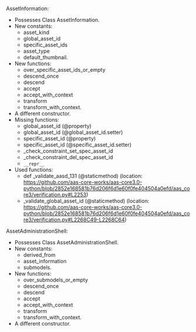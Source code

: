 AssetInformation:

  - Possesses Class AssetInformation.
  - New constants: 
    - asset_kind
    - global_asset_id
    - specific_asset_ids
    - asset_type
    - default_thumbnail.
  - New functions: 
    - over_specific_asset_ids_or_empty
    - descend_once
    - descend
    - accept
    - accept_with_context
    - transform
    - transform_with_context.
  - A different constructor.
  - Missing functions:
    - global_asset_id (@property) 
    - global_asset_id (@global_asset_id.setter)
    - specific_asset_id (@property)
    - specific_asset_id (@specific_asset_id.setter)
    - _check_constraint_set_spec_asset_id
    - _check_constraint_del_spec_asset_id
    - `__repr__`
  - Used functions:
    - def _validate_aasd_131 (@staticmethod) (location: https://github.com/aas-core-works/aas-core3.0-python/blob/2852e168581b76d206f6d1e60f0fe404504a0efd/aas_core3/verification.py#L2253)
    - _validate_global_asset_id (@staticmethod) (location: https://github.com/aas-core-works/aas-core3.0-python/blob/2852e168581b76d206f6d1e60f0fe404504a0efd/aas_core3/verification.py#L2268C49-L2268C64)
    

AssetAdministrationShell:


  - Possesses Class AssetAdministrationShell.
  - New constants: 
    - derived_from
    - asset_information
    - submodels.
  - New functions: 
    - over_submodels_or_empty
    - descend_once
    - descend
    - accept
    - accept_with_context
    - transform
    - transform_with_context.
  - A different constructor.
